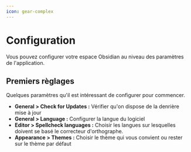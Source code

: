 ```yaml
---
icon: gear-complex
---
```


# Configuration

Vous pouvez configurer votre espace Obsidian au niveau des paramètres de l'application.

## Premiers règlages

Quelques paramètres qu'il est intéressant de configurer pour commencer.

* **General > Check for Updates :** Vérifier qu'on dispose de la denrière mise à jour
* **General > Language :** Configurer la langue du logiciel
* **Editor > Spellcheck languages :** Choisir les langues sur lesquelles doivent se basé le correcteur d'orthographe.
* **Appearance > Themes :** Choisir le thème qui vous convient ou rester sur le thème par défaut
